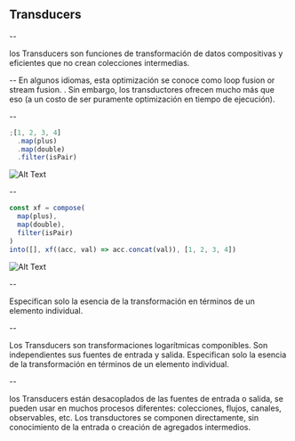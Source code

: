 ## Transducers

--

los Transducers son funciones de transformación de datos compositivas y eficientes que no crean colecciones intermedias.

--
En algunos idiomas, esta optimización se conoce como loop fusion or stream fusion. . Sin embargo, los transductores ofrecen mucho más que eso (a un costo de ser puramente optimización en tiempo de ejecución).

--

```js
;[1, 2, 3, 4]
  .map(plus)
  .map(double)
  .filter(isPair)
```

![Alt Text](https://cdn-images-1.medium.com/max/2000/1*mJicJiOZT4M9jwv6kMkwRg.gif)

--

```js
const xf = compose(
  map(plus),
  map(double),
  filter(isPair)
)
into([], xf((acc, val) => acc.concat(val)), [1, 2, 3, 4])
```

![Alt Text](https://cdn-images-1.medium.com/max/1600/1*rEOyWd0MTPv_NZvzDaFbkA.gif)

--

Especifican solo la esencia de la transformación en términos de un elemento individual.

--

Los Transducers son transformaciones logarítmicas componibles.
Son independientes sus fuentes de entrada y salida.
Especifican solo la esencia de la transformación en términos de un elemento individual.

--

los Transducers están desacoplados de las fuentes de entrada o salida, se pueden usar en muchos procesos diferentes: colecciones, flujos, canales, observables, etc. Los transductores se componen directamente, sin conocimiento de la entrada o creación de agregados intermedios.
